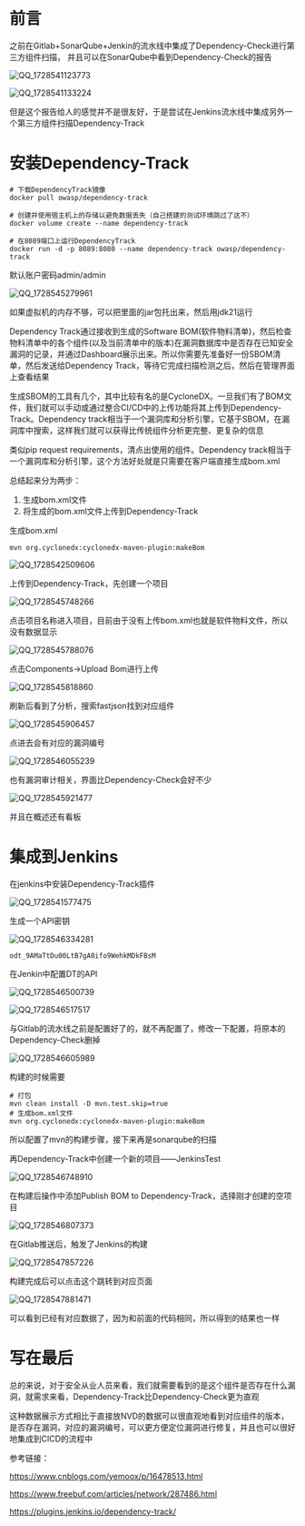 # 前言

之前在Gitlab+SonarQube+Jenkin的流水线中集成了Dependency-Check进行第三方组件扫描， 并且可以在SonarQube中看到Dependency-Check的报告

![QQ_1728541123773](images/1.png)

![QQ_1728541133224](images/2.png)

但是这个报告给人的感觉并不是很友好，于是尝试在Jenkins流水线中集成另外一个第三方组件扫描Dependency-Track

# 安装Dependency-Track

```
# 下载DependencyTrack镜像
docker pull owasp/dependency-track

# 创建并使用宿主机上的存储以避免数据丢失（自己搭建的测试环境跳过了这不）
docker volume create --name dependency-track

# 在8089端口上运行DependencyTrack
docker run -d -p 8089:8080 --name dependency-track owasp/dependency-track
```

默认账户密码admin/admin

![QQ_1728545279961](images/3.png)

如果虚拟机的内存不够，可以把里面的jar包托出来，然后用jdk21运行

Dependency Track通过接收到生成的Software BOM(软件物料清单)，然后检查物料清单中的各个组件(以及当前清单中的版本)在漏洞数据库中是否存在已知安全漏洞的记录，并通过Dashboard展示出来。所以你需要先准备好一份SBOM清单，然后发送给Dependency Track，等待它完成扫描检测之后，然后在管理界面上查看结果

生成SBOM的工具有几个，其中比较有名的是CycloneDX。一旦我们有了BOM文件，我们就可以手动或通过整合CI/CD中的上传功能将其上传到Dependency-Track。Dependency track相当于一个漏洞库和分析引擎，它基于SBOM，在漏洞库中搜索，这样我们就可以获得比传统组件分析更完整、更复杂的信息

类似pip request requirements，清点出使用的组件。Dependency track相当于一个漏洞库和分析引擎，这个方法好处就是只需要在客户端直接生成bom.xml

总结起来分为两步：

1. 生成bom.xml文件
2. 将生成的bom.xml文件上传到Dependency-Track

生成bom.xml

```
mvn org.cyclonedx:cyclonedx-maven-plugin:makeBom
```

![QQ_1728542509606](images/4.png)

上传到Dependency-Track，先创建一个项目

![QQ_1728545748266](images/5.png)

点击项目名称进入项目，目前由于没有上传bom.xml也就是软件物料文件，所以没有数据显示

![QQ_1728545788076](images/6.png)

点击Components->Upload Bom进行上传

![QQ_1728545818860](images/7.png)

刷新后看到了分析，搜索fastjson找到对应组件

![QQ_1728545906457](images/8.png)

点进去会有对应的漏洞编号

![QQ_1728546055239](images/9.png)

也有漏洞审计相关，界面比Dependency-Check会好不少

![QQ_1728545921477](images/10.png)

并且在概述还有看板

# 集成到Jenkins

在jenkins中安装Dependency-Track插件

![QQ_1728541577475](images/11.png)

生成一个API密钥

![QQ_1728546334281](images/12.png)

```
odt_9AMaTtDu00LtB7gA0ifo9WehkMDkFBsM
```

在Jenkin中配置DT的API

![QQ_1728546500739](images/13.png)

![QQ_1728546517517](images/14.png)

与Gitlab的流水线之前是配置好了的，就不再配置了，修改一下配置，将原本的Dependency-Check删掉

![QQ_1728546605989](images/15.png)

构建的时候需要

```
# 打包
mvn clean install -D mvn.test.skip=true
# 生成bom.xml文件
mvn org.cyclonedx:cyclonedx-maven-plugin:makeBom
```

所以配置了mvn的构建步骤，接下来再是sonarqube的扫描

再Dependency-Track中创建一个新的项目——JenkinsTest

![QQ_1728546748910](images/16.png)

在构建后操作中添加Publish BOM to Dependency-Track，选择刚才创建的空项目

![QQ_1728546807373](images/17.png)

在Gitlab推送后，触发了Jenkins的构建

![QQ_1728547857226](images/18.png)

构建完成后可以点击这个跳转到对应页面

![QQ_1728547881471](images/19.png)

可以看到已经有对应数据了，因为和前面的代码相同，所以得到的结果也一样



# 写在最后

总的来说，对于安全从业人员来看，我们就需要看到的是这个组件是否存在什么漏洞，就需求来看，Dependency-Track比Dependency-Check更为直观

这种数据展示方式相比于直接放NVD的数据可以很直观地看到对应组件的版本，是否存在漏洞，对应的漏洞编号，可以更方便定位漏洞进行修复，并且也可以很好地集成到CICD的流程中



参考链接：

https://www.cnblogs.com/yemoox/p/16478513.html

https://www.freebuf.com/articles/network/287486.html

https://plugins.jenkins.io/dependency-track/